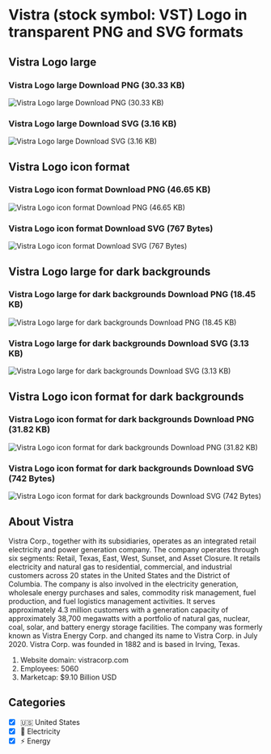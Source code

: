 # Vistra (stock symbol: VST) Logo in transparent PNG and SVG formats

## Vistra Logo large

### Vistra Logo large Download PNG (30.33 KB)

![Vistra Logo large Download PNG (30.33 KB)](/img/orig/VST_BIG-1c34ec5b.png)

### Vistra Logo large Download SVG (3.16 KB)

![Vistra Logo large Download SVG (3.16 KB)](/img/orig/VST_BIG-31293716.svg)

## Vistra Logo icon format

### Vistra Logo icon format Download PNG (46.65 KB)

![Vistra Logo icon format Download PNG (46.65 KB)](/img/orig/VST-283dcd31.png)

### Vistra Logo icon format Download SVG (767 Bytes)

![Vistra Logo icon format Download SVG (767 Bytes)](/img/orig/VST-2a45c7e3.svg)

## Vistra Logo large for dark backgrounds

### Vistra Logo large for dark backgrounds Download PNG (18.45 KB)

![Vistra Logo large for dark backgrounds Download PNG (18.45 KB)](/img/orig/VST_BIG.D-d16d8e4c.png)

### Vistra Logo large for dark backgrounds Download SVG (3.13 KB)

![Vistra Logo large for dark backgrounds Download SVG (3.13 KB)](/img/orig/VST_BIG.D-87876b0c.svg)

## Vistra Logo icon format for dark backgrounds

### Vistra Logo icon format for dark backgrounds Download PNG (31.82 KB)

![Vistra Logo icon format for dark backgrounds Download PNG (31.82 KB)](/img/orig/VST.D-da0ed318.png)

### Vistra Logo icon format for dark backgrounds Download SVG (742 Bytes)

![Vistra Logo icon format for dark backgrounds Download SVG (742 Bytes)](/img/orig/VST.D-0a17d8b7.svg)

## About Vistra

Vistra Corp., together with its subsidiaries, operates as an integrated retail electricity and power generation company. The company operates through six segments: Retail, Texas, East, West, Sunset, and Asset Closure. It retails electricity and natural gas to residential, commercial, and industrial customers across 20 states in the United States and the District of Columbia. The company is also involved in the electricity generation, wholesale energy purchases and sales, commodity risk management, fuel production, and fuel logistics management activities. It serves approximately 4.3 million customers with a generation capacity of approximately 38,700 megawatts with a portfolio of natural gas, nuclear, coal, solar, and battery energy storage facilities. The company was formerly known as Vistra Energy Corp. and changed its name to Vistra Corp. in July 2020. Vistra Corp. was founded in 1882 and is based in Irving, Texas.

1. Website domain: vistracorp.com
2. Employees: 5060
3. Marketcap: $9.10 Billion USD


## Categories
- [x] 🇺🇸 United States
- [x] 🔋 Electricity
- [x] ⚡ Energy
